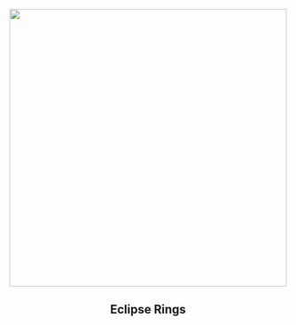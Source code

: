 
<p align="center"><img src="https://apod.nasa.gov/apod/image/2310/AnnularProposal_Zhang_960.jpg" width="500" height="500"></p>
<h2 align="center"> Eclipse Rings </h2>
